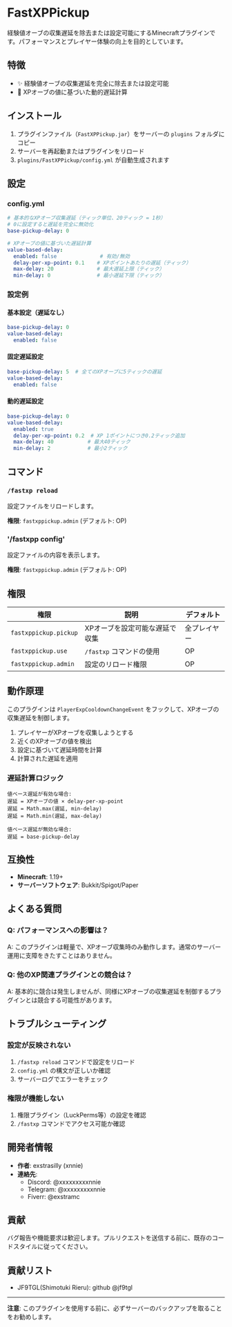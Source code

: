 # FastXPPickup

経験値オーブの収集遅延を除去または設定可能にするMinecraftプラグインです。パフォーマンスとプレイヤー体験の向上を目的としています。

## 特徴

- ✨ 経験値オーブの収集遅延を完全に除去または設定可能
- 🎯 XPオーブの値に基づいた動的遅延計算

## インストール

1. プラグインファイル（`FastXPPickup.jar`）をサーバーの `plugins` フォルダにコピー
2. サーバーを再起動またはプラグインをリロード
3. `plugins/FastXPPickup/config.yml` が自動生成されます

## 設定

### config.yml

```yaml
# 基本的なXPオーブ収集遅延（ティック単位、20ティック = 1秒）
# 0に設定すると遅延を完全に無効化
base-pickup-delay: 0

# XPオーブの値に基づいた遅延計算
value-based-delay:
  enabled: false              # 有効/無効
  delay-per-xp-point: 0.1    # XPポイントあたりの遅延（ティック）
  max-delay: 20              # 最大遅延上限（ティック）
  min-delay: 0               # 最小遅延下限（ティック）
```

### 設定例

#### 基本設定（遅延なし）
```yaml
base-pickup-delay: 0
value-based-delay:
  enabled: false
```

#### 固定遅延設定
```yaml
base-pickup-delay: 5  # 全てのXPオーブに5ティックの遅延
value-based-delay:
  enabled: false
```

#### 動的遅延設定
```yaml
base-pickup-delay: 0
value-based-delay:
  enabled: true
  delay-per-xp-point: 0.2  # XP 1ポイントにつき0.2ティック追加
  max-delay: 40           # 最大40ティック
  min-delay: 2            # 最小2ティック
```

## コマンド

### `/fastxp reload`
設定ファイルをリロードします。

**権限**: `fastxppickup.admin` (デフォルト: OP)

### '/fastxpp config'
設定ファイルの内容を表示します。

**権限**: `fastxppickup.admin` (デフォルト: OP)

## 権限

| 権限 | 説明 | デフォルト  |
|------|------|--------|
| `fastxppickup.pickup` | XPオーブを設定可能な遅延で収集 | 全プレイヤー |
| `fastxppickup.use` | `/fastxp` コマンドの使用 | OP     |
| `fastxppickup.admin` | 設定のリロード権限 | OP     |

## 動作原理

このプラグインは `PlayerExpCooldownChangeEvent` をフックして、XPオーブの収集遅延を制御します。

1. プレイヤーがXPオーブを収集しようとする
2. 近くのXPオーブの値を検出
3. 設定に基づいて遅延時間を計算
4. 計算された遅延を適用

### 遅延計算ロジック

```
値ベース遅延が有効な場合:
遅延 = XPオーブの値 × delay-per-xp-point
遅延 = Math.max(遅延, min-delay)
遅延 = Math.min(遅延, max-delay)

値ベース遅延が無効な場合:
遅延 = base-pickup-delay
```

## 互換性

- **Minecraft**: 1.19+
- **サーバーソフトウェア**: Bukkit/Spigot/Paper

## よくある質問

### Q: パフォーマンスへの影響は？
A: このプラグインは軽量で、XPオーブ収集時のみ動作します。通常のサーバー運用に支障をきたすことはありません。

### Q: 他のXP関連プラグインとの競合は？
A: 基本的に競合は発生しませんが、同様にXPオーブの収集遅延を制御するプラグインとは競合する可能性があります。

## トラブルシューティング

### 設定が反映されない
1. `/fastxp reload` コマンドで設定をリロード
2. `config.yml` の構文が正しいか確認
3. サーバーログでエラーをチェック

### 権限が機能しない
1. 権限プラグイン（LuckPerms等）の設定を確認
2. `/fastxp` コマンドでアクセス可能か確認

## 開発者情報

- **作者**: exstrasilly (xnnie)
- **連絡先**: 
  - Discord: @xxxxxxxxxnnie
  - Telegram: @xxxxxxxxxnnie
  - Fiverr: @exstramc

## 貢献

バグ報告や機能要求は歓迎します。プルリクエストを送信する前に、既存のコードスタイルに従ってください。

## 貢献リスト
- JF9TGL(Shimotuki Rieru): github @jf9tgl

---

**注意**: このプラグインを使用する前に、必ずサーバーのバックアップを取ることをお勧めします。
